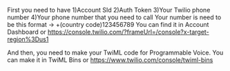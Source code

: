 First you need to have
1)Account SId
2)Auth Token
3)Your Twilio phone number
4)Your phone number that you need to call
Your number is need to be this format -> +(country code)123456789
You can find it in Account Dashboard
or https://console.twilio.com/?frameUrl=/console?x-target-region%3Dus1

And then, you need to make your TwiML code for Programmable Voice.
You can make it in TwiML Bins 
or https://www.twilio.com/console/twiml-bins
